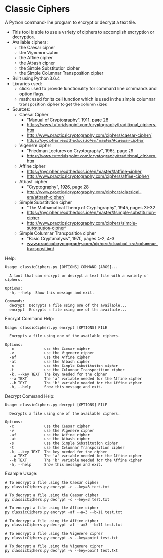 # Classic Ciphers

A Python command-line program to encrypt or decrypt a text file. 

- This tool is able to use a variety of ciphers to accomplish encryption or decryption.
- Available ciphers:
    - the Caesar cipher
    - the Vigenere cipher
    - the Affine cipher
    - the Atbash cipher
    - the Simple Substitution cipher
    - the Simple Columnar Transposition cipher
- Built using Python 3.6.4
- Libraries used:
    - click: used to provide functionality for command line commands and option flags.
    - math: used for its ceil function which is used in the simple columnar transposition cipher to get the column sizes
- Sources:
    - Caesar Cipher:
        - "Manual of Cryptography", 1911, page 28
	    - https://www.tutorialspoint.com/cryptography/traditional_ciphers.htm
	    - http://www.practicalcryptography.com/ciphers/caesar-cipher/
	    - https://pycipher.readthedocs.io/en/master/#caesar-cipher
    - Vigenere cipher
        - "Friedman Lectures on Cryptography", 1965, page 29
	    - https://www.tutorialspoint.com/cryptography/traditional_ciphers.htm
    - Affine cipher
        - https://pycipher.readthedocs.io/en/master/#affine-cipher
	    - http://www.practicalcryptography.com/ciphers/affine-cipher/
    - Atbash cipher
        - "Cryptography", 1926, page 28
	    - http://www.practicalcryptography.com/ciphers/classical-era/atbash-cipher/
    - Simple Substitution cipher
        - "The Mathamatical Theory of Cryptography", 1945, pages 31-32
	    - https://pycipher.readthedocs.io/en/master/#simple-substitution-cipher
	    - http://www.practicalcryptography.com/ciphers/simple-substitution-cipher/
    - Simple Columnar Transposition cipher
        - "Basic Cryptanalysis", 1970, pages 4-2, 4-3
	    - www.practicalcryptography.com/ciphers/classical-era/columnar-transposition/
    
Help:
```
Usage: classicCiphers.py [OPTIONS] COMMAND [ARGS]...

  A tool that can encrypt or decrypt a text file with a variety of ciphers.

Options:
  -h, --help  Show this message and exit.

Commands:
  decrypt  Decrypts a file using one of the available...
  encrypt  Encrypts a file using one of the available...
```

Encrypt Command Help:
```
Usage: classicCiphers.py encrypt [OPTIONS] FILE

  Encrypts a file using one of the available ciphers.

Options:
  -c              use the Caesar cipher
  -v              use the Vigenere cipher
  -af             use the Affine cipher
  -at             use the Atbash cipher
  -s              use the Simple Substitution cipher
  -t              use the Columnar Transposition cipher
  -k, --key TEXT  The key needed for the cipher
  --a TEXT        The 'a' variable needed for the Affine cipher
  --b TEXT        The 'b' variable needed for the Affine cipher
  -h, --help      Show this message and exit.
```

Decrypt Command Help:
```
Usage: classicCiphers.py decrypt [OPTIONS] FILE

  Decrypts a file using one of the available ciphers.

Options:
  -c              use the Caesar cipher
  -v              use the Vigenere cipher
  -af             use the Affine cipher
  -at             use the Atbash cipher
  -s              use the Simple Substitution cipher
  -t              use the Columnar Transposition cipher
  -k, --key TEXT  The key needed for the cipher
  --a TEXT        The 'a' variable needed for the Affine cipher
  --b TEXT        The 'b' variable needed for the Affine cipher
  -h, --help      Show this message and exit.
```

Example Usage:
```
# To encrypt a file using the Caesar cipher
py classicCiphers.py encrypt -c --key=3 test.txt

# To decrypt a file using the Caesar cipher
py classicCiphers.py decrypt -c --key=3 test.txt

# To encrypt a file using the Affine cipher
py classicCiphers.py encrypt -af --a=3 --b=11 test.txt

# To decrypt a file using the Affine cipher
py classicCiphers.py decrypt -af --a=3 --b=11 test.txt

# To encrypt a file using the Vigenere cipher
py classicCiphers.py encrypt -v --key=point test.txt

# To decrypt a file using the Vigenere cipher
py classicCiphers.py decrypt -v --key=point test.txt
```

